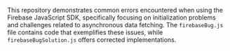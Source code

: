 This repository demonstrates common errors encountered when using the Firebase JavaScript SDK, specifically focusing on initialization problems and challenges related to asynchronous data fetching.  The `firebaseBug.js` file contains code that exemplifies these issues, while `firebaseBugSolution.js` offers corrected implementations.